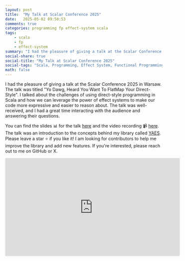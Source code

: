 ```yaml
---
layout: post
title:  "My Talk at Scalar Conference 2025"
date:   2025-05-02 09:50:53
comments: true
categories: programming fp effect-system scala
tags:
    - scala
    - fp
    - effect-system
summary: "I had the pleasure of giving a talk at the Scalar Conference 2025 in Warsaw. The talk was titled 'Yo Dawg, Heard You Want To FlatMap Your Direct-Style'"
social-share: true
social-title: "My Talk at Scalar Conference 2025"
social-tags: "Scala, Programming, Effect System, Functional Programming"
math: false
---
```


I had the pleasure of giving a talk at the Scalar Conference 2025 in Warsaw. The talk was titled "Yo Dawg, Heard You Want To FlatMap Your Direct-Style". I talked about the challenges of using direct-style programming in Scala and how we can leverage the power of effect systems to make our code more expressive and easier to reason about. The talk was well-received, and I had a great time interacting with the audience and answering their questions.

You can find the slides 📊 for the talk [here](https://github.com/rcardin/scalar-2025) and the video recording 📹 [here](https://youtu.be/TXUxCsPpZp0?si=74_-C3Lym4lp5N0F). The talk was an introduction to the concepts behind my library called [YAES](https://github.com/rcardin/yaes). Please leave a star ⭐ if you like it! I am looking for contributors to help me improve the library and add new features. If you're interested, please reach out to me on GitHub or X.

<iframe width="560" height="315" src="https://www.youtube.com/embed/TXUxCsPpZp0?si=3tlTpa2aN6K4J1Q_" title="YouTube video player" frameborder="0" allow="accelerometer; autoplay; clipboard-write; encrypted-media; gyroscope; picture-in-picture; web-share" referrerpolicy="strict-origin-when-cross-origin" allowfullscreen></iframe>